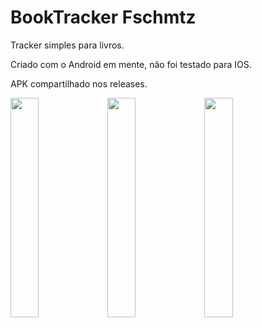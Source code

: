 # BookTracker Fschmtz

Tracker simples para livros.

Criado com o Android em mente, não foi testado para IOS.

APK compartilhado nos releases.


<img src="https://user-images.githubusercontent.com/21291813/112731443-03c18a00-8f16-11eb-8417-01cbf0cefc4d.png" width="30%"></img> <img src="https://user-images.githubusercontent.com/21291813/112731445-058b4d80-8f16-11eb-8d53-73b8f751f8f2.png" width="30%"></img> <img src="https://user-images.githubusercontent.com/21291813/112731448-06bc7a80-8f16-11eb-8db0-2f3e81766a64.png" width="30%"></img> 
